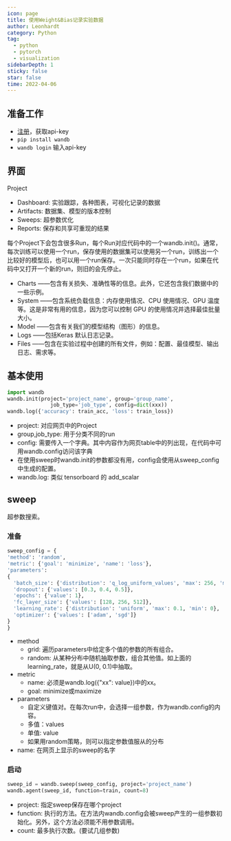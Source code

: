 ```yaml
---
icon: page
title: 使用Weight&Bias记录实验数据
author: Leonhardt
category: Python
tag:
  - python
  - pytorch
  - visualization
sidebarDepth: 1
sticky: false
star: false
time: 2022-04-06
---
```


## 准备工作
- [注册](https://wandb.ai/site)，获取api-key
- `pip install wandb`
- `wandb login` 输入api-key

## 界面
Project
* Dashboard: 实验跟踪，各种图表，可视化记录的数据
* Artifacts: 数据集、模型的版本控制
* Sweeps: 超参数优化
* Reports: 保存和共享可重现的结果

每个Project下会包含很多Run，每个Run对应代码中的一个wandb.init()。通常，每次训练可以使用一个run，保存使用的数据集可以使用另一个run，训练出一个比较好的模型后，也可以用一个run保存。一次只能同时存在一个run，如果在代码中又打开一个新的run，则旧的会先停止。
* Charts ——包含有关损失、准确性等的信息。此外，它还包含我们数据中的一些示例。
* System ——包含系统负载信息：内存使用情况、CPU 使用情况、GPU 温度等。这是非常有用的信息，因为您可以控制 GPU 的使用情况并选择最佳批量大小。
* Model ——包含有关我们的模型结构（图形）的信息。
* Logs ——包括Keras 默认日志记录。
* Files ——包含在实验过程中创建的所有文件，例如：配置、最佳模型、输出日志、需求等。

## 基本使用

```python
import wandb
wandb.init(project='project_name', group='group_name',
              job_type='job_type', config=dict(xxx))
wandb.log({'accuracy': train_acc, 'loss': train_loss})
```
- project: 对应网页中的Project
- group,job_type: 用于分类不同的run
- config: 需要传入一个字典。其中内容作为网页table中的列出现，在代码中可用wandb.config访问该字典
- 在使用sweep时wandb.init的参数都没有用，config会使用从sweep_config中生成的配置。
- wandb.log: 类似 tensorboard 的 add_scalar

## sweep
超参数搜索。

### 准备

```python
sweep_config = {
'method': 'random',
'metric': {'goal': 'minimize', 'name': 'loss'},
'parameters': 
{
  'batch_size': {'distribution': 'q_log_uniform_values', 'max': 256, 'min': 32, 'q': 8},
  'dropout': {'values': [0.3, 0.4, 0.5]},
  'epochs': {'value': 1},
  'fc_layer_size': {'values': [128, 256, 512]},
  'learning_rate': {'distribution': 'uniform', 'max': 0.1, 'min': 0},
  'optimizer': {'values': ['adam', 'sgd']}
}
}
```
- method
  - grid: 遍历parameters中给定多个值的参数的所有组合。
  - random: 从某种分布中随机抽取参数，组合其他值。如上面的learning_rate，就是从U(0, 0.1)中抽取。
- metric
  - name: 必须是wandb.log({"xx": value})中的xx。
  - goal: minimize或maximize
- parameters
  - 自定义键值对。在每次run中，会选择一组参数，作为wandb.config的内容。
  - 多值：values
  - 单值: value
  - 如果用random策略，则可以指定参数值服从的分布
- name: 在网页上显示的sweep的名字

### 启动

```python
sweep_id = wandb.sweep(sweep_config, project='project_name')
wandb.agent(sweep_id, function=train, count=8)
```
- project: 指定sweep保存在哪个project
- function: 执行的方法。在方法内wandb.config会被sweep产生的一组参数初始化。另外，这个方法必须能不用参数调用。
- count: 最多执行次数。(要试几组参数)